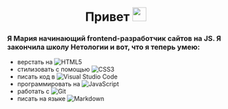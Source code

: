 <h1 align="center">Привет
<img src="https://github.com/blackcater/blackcater/raw/main/images/Hi.gif" height="32"/></h1>
<h3>Я Мария начинающий frontend-разработчик сайтов на JS. Я закончила школу Нетологии и вот, что я теперь умею:</h3>

- верстать на ![HTML5](https://img.shields.io/badge/html5-%23E34F26.svg?style=for-the-badge&logo=html5&logoColor=white)
- стилизовать с помощью ![CSS3](https://img.shields.io/badge/css3-%231572B6.svg?style=for-the-badge&logo=css3&logoColor=white)
- писать код в ![Visual Studio Code](https://img.shields.io/badge/Visual%20Studio%20Code-0078d7.svg?style=for-the-badge&logo=visual-studio-code&logoColor=white)
- программировать на ![JavaScript](https://img.shields.io/badge/javascript-%23323330.svg?style=for-the-badge&logo=javascript&logoColor=%23F7DF1E)
- работать с ![Git](https://img.shields.io/badge/git-%23F05033.svg?style=for-the-badge&logo=git&logoColor=white)
- писать на языке ![Markdown](https://img.shields.io/badge/markdown-%23000000.svg?style=for-the-badge&logo=markdown&logoColor=white)



